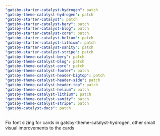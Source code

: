 ```yaml
---
"gatsby-starter-catalyst-hydrogen": patch
"gatsby-theme-catalyst-hydrogen": patch
"gatsby-starter-catalyst": patch
"gatsby-starter-catalyst-bery": patch
"gatsby-starter-catalyst-blog": patch
"gatsby-starter-catalyst-core": patch
"gatsby-starter-catalyst-helium": patch
"gatsby-starter-catalyst-lithium": patch
"gatsby-starter-catalyst-sanity": patch
"gatsby-starter-catalyst-stripe": patch
"gatsby-theme-catalyst-bery": patch
"gatsby-theme-catalyst-blog": patch
"gatsby-theme-catalyst-core": patch
"gatsby-theme-catalyst-footer": patch
"gatsby-theme-catalyst-header-bigtop": patch
"gatsby-theme-catalyst-header-side": patch
"gatsby-theme-catalyst-header-top": patch
"gatsby-theme-catalyst-helium": patch
"gatsby-theme-catalyst-lithium": patch
"gatsby-theme-catalyst-sanity": patch
"gatsby-theme-catalyst-stripe": patch
"gatsby-catalyst-docs": patch
---
```


Fix font sizing for cards in gatsby-theme-catalyst-hydrogen, other small visual improvements to the cards
